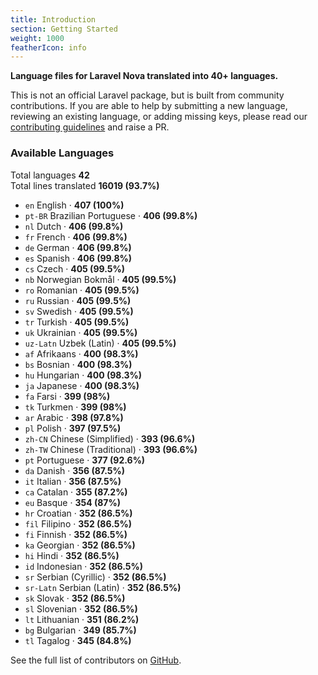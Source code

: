```yaml
---
title: Introduction
section: Getting Started
weight: 1000
featherIcon: info
---
```


**Language files for Laravel Nova translated into 40+ languages.**

This is not an official Laravel package, but is built from community contributions. If you are able to help by submitting a new language, reviewing an existing language, or adding missing keys, please read our [contributing guidelines]({{base}}/{{version}}/contributing) and raise a PR.

### Available Languages

Total languages **42**  
Total lines translated **16019 (93.7%)**

* `en` English &middot; **407 (100%)**
* `pt‑BR` Brazilian Portuguese &middot; **406 (99.8%)**
* `nl` Dutch &middot; **406 (99.8%)**
* `fr` French &middot; **406 (99.8%)**
* `de` German &middot; **406 (99.8%)**
* `es` Spanish &middot; **406 (99.8%)**
* `cs` Czech &middot; **405 (99.5%)**
* `nb` Norwegian Bokmål &middot; **405 (99.5%)**
* `ro` Romanian &middot; **405 (99.5%)**
* `ru` Russian &middot; **405 (99.5%)**
* `sv` Swedish &middot; **405 (99.5%)**
* `tr` Turkish &middot; **405 (99.5%)**
* `uk` Ukrainian &middot; **405 (99.5%)**
* `uz‑Latn` Uzbek (Latin) &middot; **405 (99.5%)**
* `af` Afrikaans &middot; **400 (98.3%)**
* `bs` Bosnian &middot; **400 (98.3%)**
* `hu` Hungarian &middot; **400 (98.3%)**
* `ja` Japanese &middot; **400 (98.3%)**
* `fa` Farsi &middot; **399 (98%)**
* `tk` Turkmen &middot; **399 (98%)**
* `ar` Arabic &middot; **398 (97.8%)**
* `pl` Polish &middot; **397 (97.5%)**
* `zh‑CN` Chinese (Simplified) &middot; **393 (96.6%)**
* `zh‑TW` Chinese (Traditional) &middot; **393 (96.6%)**
* `pt` Portuguese &middot; **377 (92.6%)**
* `da` Danish &middot; **356 (87.5%)**
* `it` Italian &middot; **356 (87.5%)**
* `ca` Catalan &middot; **355 (87.2%)**
* `eu` Basque &middot; **354 (87%)**
* `hr` Croatian &middot; **352 (86.5%)**
* `fil` Filipino &middot; **352 (86.5%)**
* `fi` Finnish &middot; **352 (86.5%)**
* `ka` Georgian &middot; **352 (86.5%)**
* `hi` Hindi &middot; **352 (86.5%)**
* `id` Indonesian &middot; **352 (86.5%)**
* `sr` Serbian (Cyrillic) &middot; **352 (86.5%)**
* `sr‑Latn` Serbian (Latin) &middot; **352 (86.5%)**
* `sk` Slovak &middot; **352 (86.5%)**
* `sl` Slovenian &middot; **352 (86.5%)**
* `lt` Lithuanian &middot; **351 (86.2%)**
* `bg` Bulgarian &middot; **349 (85.7%)**
* `tl` Tagalog &middot; **345 (84.8%)**

See the full list of contributors on [GitHub](https://github.com/coderello/laravel-nova-lang#available-languages).